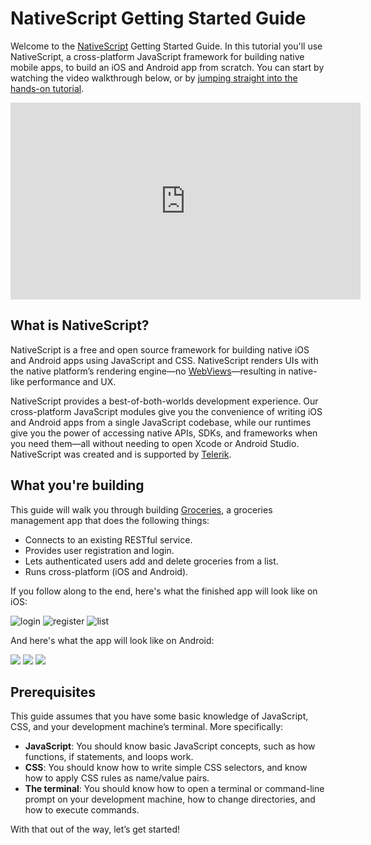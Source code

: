 # NativeScript Getting Started Guide

Welcome to the [NativeScript](http://www.nativescript.org/) Getting Started Guide. In this tutorial you'll use NativeScript, a cross-platform JavaScript framework for building native mobile apps, to build an iOS and Android app from scratch. You can start by watching the video walkthrough below, or by [jumping straight into the hands-on tutorial](#what-is-nativescript).

<iframe width="560" height="315" src="https://www.youtube.com/embed/N8zsFIVdLwY" frameborder="0" allowfullscreen></iframe>

## What is NativeScript?

NativeScript is a free and open source framework for building native iOS and Android apps using JavaScript and CSS. NativeScript renders UIs with the native platform’s rendering engine—no [WebViews](http://developer.telerik.com/featured/what-is-a-webview/)—resulting in native-like performance and UX.

NativeScript provides a best-of-both-worlds development experience. Our cross-platform JavaScript modules give you the convenience of writing iOS and Android apps from a single JavaScript codebase, while our runtimes give you the power of accessing native APIs, SDKs, and frameworks when you need them—all without needing to open Xcode or Android Studio. NativeScript was created and is supported by [Telerik](http://www.telerik.com/).

## What you're building

This guide will walk you through building [Groceries](https://github.com/NativeScript/sample-Groceries), a groceries management app that does the following things:

- Connects to an existing RESTful service.
- Provides user registration and login.
- Lets authenticated users add and delete groceries from a list.
- Runs cross-platform (iOS and Android).

If you follow along to the end, here's what the finished app will look like on iOS:

![login](/docs/img/cli-getting-started/nativescript/chapter0/ios/1.png)
![register](/docs/img/cli-getting-started/nativescript/chapter0/ios/2.png)
![list](/docs/img/cli-getting-started/nativescript/chapter0/ios/3.png)

And here's what the app will look like on Android:

![](/docs/img/cli-getting-started/nativescript/chapter0/android/1.png)
![](/docs/img/cli-getting-started/nativescript/chapter0/android/2.png)
![](/docs/img/cli-getting-started/nativescript/chapter0/android/3.png)

## Prerequisites

This guide assumes that you have some basic knowledge of JavaScript, CSS, and your development machine’s terminal. More specifically:

* **JavaScript**: You should know basic JavaScript concepts, such as how functions, if statements, and loops work.
* **CSS**: You should know how to write simple CSS selectors, and know how to apply CSS rules as name/value pairs.
* **The terminal**: You should know how to open a terminal or command-line prompt on your development machine, how to change directories, and how to execute commands.

With that out of the way, let’s get started!